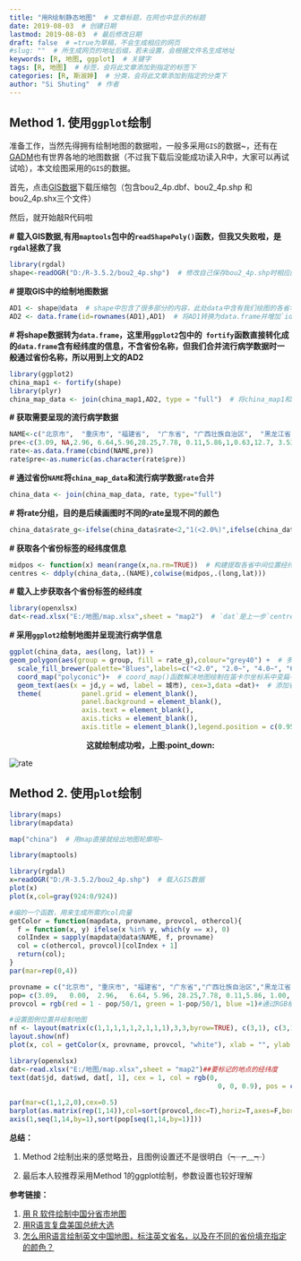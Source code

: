 ```yaml
---
title: "用R绘制静态地图"  # 文章标题，在网也中显示的标题
date: 2019-08-03  # 创建日期
lastmod: 2019-08-03  # 最后修改日期
draft: false  # =true为草稿，不会生成相应的网页
#slug: ""  # 所生成网页的地址后缀，若未设置，会根据文件名生成地址
keywords: [R, 地图, ggplot]  # 关键字
tags: [R, 地图]  # 标签，会将此文章添加到指定的标签下
categories: [R, 斯淑婷]  # 分类，会将此文章添加到指定的分类下
author: "Si Shuting"  # 作者
---
```




## Method 1. 使用`ggplot`绘制

准备工作，当然先得拥有绘制地图的数据啦，一般多采用`GIS`的数据~，还有在[GADM](<https://gadm.org/download_country_v3.html>)也有世界各地的地图数据（不过我下载后没能成功读入R中，大家可以再试试哈），本文绘图采用的`GIS`的数据。

首先，点击[GIS数据](https://uploads.cosx.org/2009/07/chinaprovinceborderdata_tar_gz.zip)下载压缩包（包含bou2_4p.dbf、bou2_4p.shp 和 bou2_4p.shx三个文件）

然后，就开始敲R代码啦

**# 载入GIS数据,有用`maptools`包中的`readShapePoly()`函数，但我又失败啦，是`rgdal`拯救了我**

```R
library(rgdal)   
shape<-readOGR("D:/R-3.5.2/bou2_4p.shp")  # 修改自己保存bou2_4p.shp时相应的路径
```

**# 提取GIS中的绘制地图数据**

```R
AD1 <- shape@data  # shape中包含了很多部分的内容，此处data中含有我们绘图的各省名称NAME
AD2 <- data.frame(id=rownames(AD1),AD1)  # 将AD1转换为data.frame并增加`id
```

**# 将shape数据转为`data.frame`，这里用`ggplot2`包中的` fortify`函数直接转化成的`data.frame`含有经纬度的信息，不含省份名称，但我们合并流行病学数据时一般通过省份名称，所以用到上文的AD2**

```R
library(ggplot2)
china_map1 <- fortify(shape)  
library(plyr)
china_map_data <- join(china_map1,AD2, type = "full")  # 将china_map1和AD2通过此前增加的id合并，得到含省份名称的经纬度数据
```

**# 获取需要呈现的流行病学数据**

```R
NAME<-c("北京市",  "重庆市", "福建省",  "广东省", "广西壮族自治区",  "黑龙江省",  "河南省",  "湖北省", "江西省",  "吉林省",  "上海市",  "天津市", "新疆维吾尔自治区", "浙江省", "安徽省",  "甘肃省",  "贵州省",  "海南省",  "河北省",  "湖南省", "江苏省",   "辽宁省", "内蒙古自治区", "宁夏回族自治区",  "青海省",   "山东省", "山西省",  "陕西省","四川省", "台湾省", "西藏自治区",  "香港特别行政区",  "云南省")
pre<-c(3.09, NA,2.96, 6.64,5.96,28.25,7.78, 0.11,5.86,1,0.63,12.7, 3.53,4.3,NA,NA,NA,NA,NA,NA,NA,NA,NA,NA,NA,NA,NA,NA,NA,NA,NA,NA,NA)
rate<-as.data.frame(cbind(NAME,pre))  
rate$pre<-as.numeric(as.character(rate$pre))
```

**# 通过省份`NAME`将`china_map_data`和流行病学数据`rate`合并**

```R
china_data <- join(china_map_data, rate, type="full")
```

**# 将rate分组，目的是后续画图时不同的rate呈现不同的颜色**

```R
china_data$rate_g<-ifelse(china_data$rate<2,"1(<2.0%)",ifelse(china_data$rate<4,"2(2.0-4.0%)",ifelse(china_data$rate<6,"3(4.0-6.0%)",ifelse(china_data$rate<8,"4(6.0-8.0%)",ifelse(china_data$rate<15,"5(8.0-15.0%)","6(15.0-50.0%)")))))
```

**# 获取各个省份标签的经纬度信息**

```R
midpos <- function(x) mean(range(x,na.rm=TRUE))  # 构建提取各省中间位置经纬度的函数
centres <- ddply(china_data,.(NAME),colwise(midpos,.(long,lat)))
```

**# 载入上步获取各个省份标签的经纬度**

```R
library(openxlsx)
dat<-read.xlsx("E:/地图/map.xlsx",sheet = "map2")  # `dat`是上一步`centres `中选取的要标签的省份名称的经纬度，并根据实际成图情况进行微调
```

**# 采用`ggplot2`绘制地图并呈现流行病学信息**

```R
ggplot(china_data, aes(long, lat)) +  
geom_polygon(aes(group = group, fill = rate_g),colour="grey40") +  # 多边形  
  scale_fill_brewer(palette="Blues",labels=c("<2.0", "2.0~", "4.0~", "6.0~", "8.0~", "15.0~","no data"),labs(fill="Detection rate,% "))+  
  coord_map("polyconic")+  # coord_map()函数解决地图绘制在笛卡尔坐标系中变扁平的问题
  geom_text(aes(x = jd,y = wd, label = 城市), cex=3,data =dat)+  # 添加省份名称标签
  theme(          panel.grid = element_blank(),         
                  panel.background = element_blank(),         
                  axis.text = element_blank(),         
                  axis.ticks = element_blank(),         
                  axis.title = element_blank(),legend.position = c(0.95,0.5))
```

<div align=center><b>这就绘制成功啦，上图:point_down:</b></div>

![rate](用r绘制地图.assets/rate.png)

##  Method 2. 使用`plot`绘制

```R
library(maps)
library(mapdata)

map("china")  # 用map直接就绘出地图轮廓啦~ 

library(maptools)

library(rgdal)
x=readOGR("D:/R-3.5.2/bou2_4p.shp")  # 载入GIS数据
plot(x)
plot(x,col=gray(924:0/924))
```

```R
#编的一个函数，用来生成所需的col向量
getColor = function(mapdata, provname, provcol, othercol){
  f = function(x, y) ifelse(x %in% y, which(y == x), 0)
  colIndex = sapply(mapdata@data$NAME, f, provname)
  col = c(othercol, provcol)[colIndex + 1]
  return(col);
}
par(mar=rep(0,4))

provname = c("北京市", "重庆市", "福建省", "广东省","广西壮族自治区","黑龙江省","河南省","湖北省 ","江西省","吉林省","上海市","天津市","新疆维吾尔自治区","浙江省")
pop= c(3.09,   0.00,  2.96,   6.64, 5.96, 28.25,7.78, 0.11,5.86, 1.00, 0.63,12.70,  3.53,4.30)
provcol = rgb(red = 1 - pop/50/1, green = 1-pop/50/1, blue =1)#通过RGB根据本数据设置渐变色，其中50为各亚组中最大的值方便组建比较
```

```R
#设置图例位置并绘制地图
nf <- layout(matrix(c(1,1,1,1,1,2,1,1,1),3,3,byrow=TRUE), c(3,1), c(3,1), TRUE)
layout.show(nf)
plot(x, col = getColor(x, provname, provcol, "white"), xlab = "", ylab = "")

library(openxlsx)
dat<-read.xlsx("E:/地图/map.xlsx",sheet = "map2")##要标记的地点的经纬度
text(dat$jd, dat$wd, dat[, 1], cex = 1, col = rgb(0,
                                                    0, 0, 0.9), pos = c(2, 4, 4, 4, 3, 4, 2, 3, 4, 2, 4, 2, 2,
                                                                        4, 3, 2, 1, 3, 1, 1, 2, 3, 2, 2, 1, 2, 4, 3, 1, 2, 2, 4, 4, 2))
par(mar=c(1,1,2,0),cex=0.5)
barplot(as.matrix(rep(1,14)),col=sort(provcol,dec=T),horiz=T,axes=F,border = NA )
axis(1,seq(1,14,by=1),sort(pop[seq(1,14,by=1)]))
```



**总结：**

1. Method 2绘制出来的感觉略丑，且图例设置还不是很明白（┭┮﹏┭）

2. 最后本人较推荐采用Method 1的ggplot绘制，参数设置也较好理解  

**参考链接：**

1. [用 R 软件绘制中国分省市地图](<https://cosx.org/2009/07/drawing-china-map-using-r/>)
2. [用R语言复盘美国总统大选](<https://zhuanlan.zhihu.com/p/23615582>)
3. [怎么用R语言绘制英文中国地图，标注英文省名，以及在不同的省份填充指定的颜色？](<https://www.zhihu.com/question/41230152>)

 



